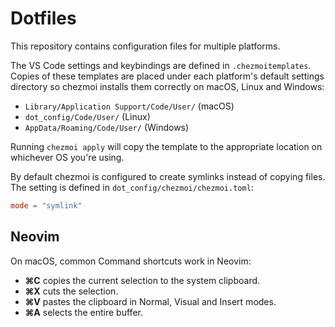 # Dotfiles

This repository contains configuration files for multiple platforms.

The VS Code settings and keybindings are defined in `.chezmoitemplates`. Copies of
these templates are placed under each platform's default settings directory so
chezmoi installs them correctly on macOS, Linux and Windows:

- `Library/Application Support/Code/User/` (macOS)
- `dot_config/Code/User/` (Linux)
- `AppData/Roaming/Code/User/` (Windows)

Running `chezmoi apply` will copy the template to the appropriate location on
whichever OS you're using.

By default chezmoi is configured to create symlinks instead of copying files.
The setting is defined in `dot_config/chezmoi/chezmoi.toml`:

```toml
mode = "symlink"
```

## Neovim

On macOS, common Command shortcuts work in Neovim:

- **⌘C** copies the current selection to the system clipboard.
- **⌘X** cuts the selection.
- **⌘V** pastes the clipboard in Normal, Visual and Insert modes.
- **⌘A** selects the entire buffer.
